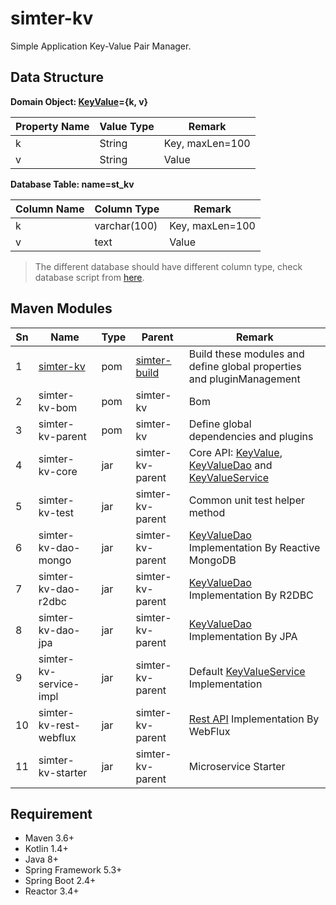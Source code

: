 # simter-kv

Simple Application Key-Value Pair Manager.

## Data Structure

**Domain Object: [KeyValue]={k, v}**

| Property Name | Value Type | Remark          |
|---------------|------------|-----------------|
| k             | String     | Key, maxLen=100 |
| v             | String     | Value           |

[KeyValue]: ./simter-kv-core/src/main/kotlin/tech/simter/kv/core/KeyValue.kt

**Database Table: name=st_kv**

| Column Name | Column Type  | Remark          |
|-------------|--------------|-----------------|
| k           | varchar(100) | Key, maxLen=100 |
| v           | text         | Value           |

> The different database should have different column type, check database script from [here](./simter-kv-core/src/main/resources/tech/simter/kv/sql).

## Maven Modules

| Sn | Name                   | Type | Parent                 | Remark
|----|------------------------|------|------------------------|--------
| 1  | [simter-kv]            | pom  | [simter-build]         | Build these modules and define global properties and pluginManagement
| 2  | simter-kv-bom          | pom  | simter-kv              | Bom
| 3  | simter-kv-parent       | pom  | simter-kv              | Define global dependencies and plugins
| 4  | simter-kv-core         | jar  | simter-kv-parent       | Core API: [KeyValue], [KeyValueDao] and [KeyValueService]
| 5  | simter-kv-test         | jar  | simter-kv-parent       | Common unit test helper method
| 6  | simter-kv-dao-mongo    | jar  | simter-kv-parent       | [KeyValueDao] Implementation By Reactive MongoDB
| 7  | simter-kv-dao-r2dbc    | jar  | simter-kv-parent       | [KeyValueDao] Implementation By R2DBC
| 8  | simter-kv-dao-jpa      | jar  | simter-kv-parent       | [KeyValueDao] Implementation By JPA
| 9  | simter-kv-service-impl | jar  | simter-kv-parent       | Default [KeyValueService] Implementation
| 10 | simter-kv-rest-webflux | jar  | simter-kv-parent       | [Rest API] Implementation By WebFlux
| 11 | simter-kv-starter      | jar  | simter-kv-parent       | Microservice Starter

## Requirement

- Maven 3.6+
- Kotlin 1.4+
- Java 8+
- Spring Framework 5.3+
- Spring Boot 2.4+
- Reactor 3.4+

[simter-build]: https://github.com/simter/simter-build
[simter-kv]: https://github.com/simter/simter-kv
[KeyValue]: https://github.com/simter/simter-kv/blob/master/simter-kv-core/src/main/kotlin/tech/simter/kv/core/KeyValue.kt
[KeyValueDao]: https://github.com/simter/simter-kv/blob/master/simter-kv-core/src/main/kotlin/tech/simter/kv/core/KeyValueDao.kt
[KeyValueService]: https://github.com/simter/simter-kv/blob/master/simter-kv-core/src/main/kotlin/tech/simter/kv/core/KeyValueService.kt
[Rest API]: ./docs/rest-api.md